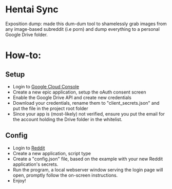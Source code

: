 # Hentai Sync
Exposition dump: made this dum-dum tool to shamelessly grab images from any image-based subreddit (i.e porn) and dump everything to a personal Google Drive folder.

# How-to:

## Setup
 - Login to [Google Cloud Console](https://console.cloud.google.com/)
- Create a new epic application, setup the oAuth consent screen
- Enable the Google Drive API and create new credentials
- Download your credentials, rename them to "client_secrets.json" and put the file in the project root folder
- Since your app is (most-likely) not verified, ensure you put the email for the account holding the Drive folder in the whitelist.
## Config
- Login to [Reddit](https://old.reddit.com)
- Create a new application, script type
- Create a "config.json" file, based on the example with your new Reddit application's secrets.
- Run the program, a local webserver window serving the login page will open, promptly follow the on-screen instructions.
- Enjoy!